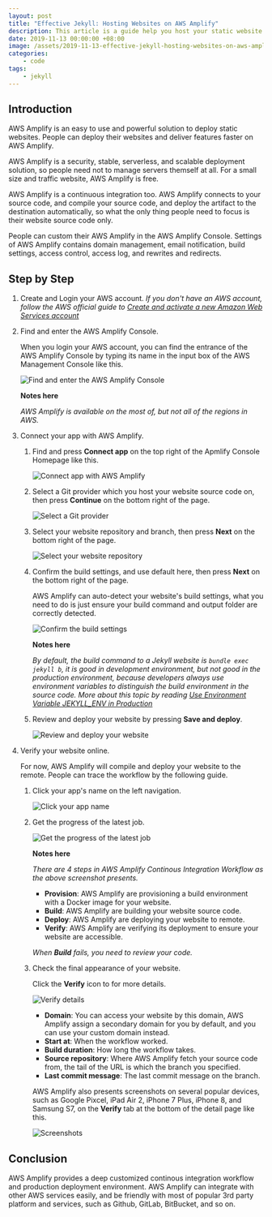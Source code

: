 ```yaml
---
layout: post
title: "Effective Jekyll: Hosting Websites on AWS Amplify"
description: This article is a guide help you host your static website on AWS Amplify
date: 2019-11-13 00:00:00 +08:00
image: /assets/2019-11-13-effective-jekyll-hosting-websites-on-aws-amplify/banner.jpg
categories:
    - code
tags:
    - jekyll
---
```


## Introduction

AWS Amplify is an easy to use and powerful solution to deploy static websites. People can deploy their websites and deliver features faster on AWS Amplify.

AWS Amplify is a security, stable, serverless, and scalable deployment solution, so people need not to manage servers themself at all. For a small size and traffic website, AWS Amplify is free.

AWS Amplify is a continuous integration too. AWS Amplify connects to your source code, and compile your source code, and deploy the artifact to the destination automatically, so what the only thing people need to focus is their website source code only.

People can custom their AWS Amplify in the AWS Amplify Console. Settings of AWS Amplify contains domain management, email notification, build settings, access control, access log, and rewrites and redirects.

## Step by Step

1. Create and Login your AWS account. *If you don't have an AWS account, follow the AWS official guide to [Create and activate a new Amazon Web Services account](https://aws.amazon.com/premiumsupport/knowledge-center/create-and-activate-aws-account/?nc1=h_ls)*

2. Find and enter the AWS Amplify Console.

    When you login your AWS account, you can find the entrance of the AWS Amplify Console by typing its name in the input box of the AWS Management Console like this.

    ![Find and enter the AWS Amplify Console](/assets/2019-11-13-effective-jekyll-hosting-websites-on-aws-amplify/step-2.jpg)

    **Notes here**

    *AWS Amplify is available on the most of, but not all of the regions in AWS.*

3. Connect your app with AWS Amplify.

    1. Find and press **Connect app** on the top right of the Apmlify Console Homepage like this.

        ![Connect app with AWS Amplify](/assets/2019-11-13-effective-jekyll-hosting-websites-on-aws-amplify/step-3-1.jpg)

    2. Select a Git provider which you host your website source code on, then press **Continue** on the bottom right of the page.

        ![Select a Git provider](/assets/2019-11-13-effective-jekyll-hosting-websites-on-aws-amplify/step-3-2.jpg)

    3. Select your website repository and branch, then press **Next** on the bottom right of the page.

        ![Select your website repository](/assets/2019-11-13-effective-jekyll-hosting-websites-on-aws-amplify/step-3-3.jpg)

    4. Confirm the build settings, and use default here, then press **Next** on the bottom right of the page.

        AWS Amplify can auto-detect your website's build settings, what you need to do is just ensure your build command and output folder are correctly detected.

        ![Confirm the build settings](/assets/2019-11-13-effective-jekyll-hosting-websites-on-aws-amplify/step-3-4.jpg)

        **Notes here**

        *By default, the build command to a Jekyll website is `bundle exec jekyll b`, it is good in development environment, but not good in the production environment, because developers always use environment variables to distinguish the build environment in the source code. More about this topic by reading [Use Environment Variable JEKYLL_ENV in Production](/tips-aws-amplify-settings-static-website#use-environment-variable-jekyll_env-in-production)*

    5. Review and deploy your website by pressing **Save and deploy**.

        ![Review and deploy your website](/assets/2019-11-13-effective-jekyll-hosting-websites-on-aws-amplify/step-3-5.jpg)

4. Verify your website online.

    For now, AWS Amplify will compile and deploy your website to the remote. People can trace the workflow by the following guide.

    1. Click your app's name on the left navigation.

        ![Click your app name](/assets/2019-11-13-effective-jekyll-hosting-websites-on-aws-amplify/step-4-1.jpg)

    2. Get the progress of the latest job.

        ![Get the progress of the latest job](/assets/2019-11-13-effective-jekyll-hosting-websites-on-aws-amplify/step-4-2.jpg)

        **Notes here**

        *There are 4 steps in AWS Amplify Continous Integration Workflow as the above screenshot presents.*

        * **Provision**: AWS Amplify are provisioning a build environment with a Docker image for your website.
        * **Build**: AWS Amplify are building your website source code.
        * **Deploy**: AWS Amplify are deploying your website to remote.
        * **Verify**: AWS Amplify are verifying its deployment to ensure your website are accessible.

        *When **Build** fails, you need to review your code.*

    3. Check the final appearance of your website.

        Click the **Verify** icon to for more details.

        ![Verify details](/assets/2019-11-13-effective-jekyll-hosting-websites-on-aws-amplify/step-4-3-1.jpg)

        * **Domain**: You can access your website by this domain, AWS Amplify assign a secondary domain for you by default, and you can use your custom domain instead.
        * **Start at**: When the workflow worked.
        * **Build duration**: How long the workflow takes.
        * **Source repository**: Where AWS Amplify fetch your source code from, the tail of the URL is which the branch you specified.
        * **Last commit message**: The last commit message on the branch.

        AWS Amplify also presents screenshots on several popular devices, such as Google Pixcel, iPad Air 2, iPhone 7 Plus, iPhone 8, and Samsung S7, on the **Verify** tab at the bottom of the detail page like this.

        ![Screenshots](/assets/2019-11-13-effective-jekyll-hosting-websites-on-aws-amplify/step-4-3-1.jpg)

## Conclusion

AWS Amplify provides a deep customized continous integration workflow and production deployment environment. AWS Amplify can integrate with other AWS services easily, and be friendly with most of popular 3rd party platform and services, such as Github, GitLab, BitBucket, and so on.
